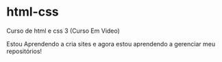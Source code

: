 # html-css
Curso de html e css 3 (Curso Em Video)

Estou Aprendendo a cria sites e agora estou aprendendo a gerenciar meu repositórios!
